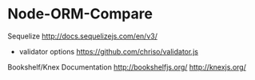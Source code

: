 # Node-ORM-Compare

Sequelize
http://docs.sequelizejs.com/en/v3/
- validator options
  https://github.com/chriso/validator.js

Bookshelf/Knex Documentation
http://bookshelfjs.org/
http://knexjs.org/
